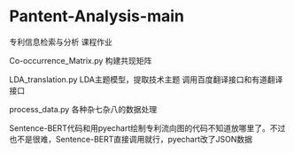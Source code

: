 # Pantent-Analysis-main
专利信息检索与分析 课程作业

Co-occurrence_Matrix.py
  构建共现矩阵

LDA_translation.py
  LDA主题模型，提取技术主题
  调用百度翻译接口和有道翻译接口

process_data.py
  各种杂七杂八的数据处理

Sentence-BERT代码和用pyechart绘制专利流向图的代码不知道放哪里了。不过也不是很难，Sentence-BERT直接调用就行，pyechart改了JSON数据
